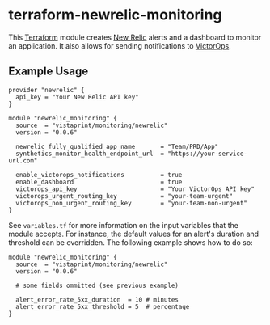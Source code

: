 # terraform-newrelic-monitoring

This [Terraform](https://www.terraform.io) module creates [New Relic](https://newrelic.com) alerts and a dashboard to monitor an application. It also allows for sending notifications to [VictorOps](https://victorops.com).

## Example Usage

```hcl
provider "newrelic" {
  api_key = "Your New Relic API key"
}

module "newrelic_monitoring" {
  source  = "vistaprint/monitoring/newrelic"
  version = "0.0.6"

  newrelic_fully_qualified_app_name       = "Team/PRD/App"
  synthetics_monitor_health_endpoint_url  = "https://your-service-url.com"

  enable_victorops_notifications          = true
  enable_dashboard                        = true
  victorops_api_key                       = "Your VictorOps API key"
  victorops_urgent_routing_key            = "your-team-urgent"
  victorops_non_urgent_routing_key        = "your-team-non-urgent"
}
```

See `variables.tf` for more information on the input variables that the module accepts. For instance, the default values for an alert's duration and threshold can be overridden. The following example shows how to do so:

```hcl
module "newrelic_monitoring" {
  source  = "vistaprint/monitoring/newrelic"
  version = "0.0.6"

  # some fields ommitted (see previous example)

  alert_error_rate_5xx_duration  = 10 # minutes
  alert_error_rate_5xx_threshold = 5  # percentage
}
```
